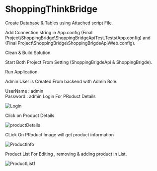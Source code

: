 # ShoppingThinkBridge
 Create Database & Tables using Attached script File.
 
 Add Connection string in App.config  (Final Project\ShoppingBridge\ShoppingBridgeApiTest.Tests\App.config) and (Final Project\ShoppingBridge\ShoppingBrigdeApi\Web.config).
 
 Clean & Build Solution.
 
 Start Both Project From Setting (ShoppingBrigdeApi & ShoppingBrigde).
 
 Run Application.
 
 Admin User is Created From backend with Admin Role.
 
 UserName : admin  
 Password : admin 
 Login For PRoduct Details
 
 ![Login](https://user-images.githubusercontent.com/17870384/95767910-20a13280-0cd3-11eb-93d7-39f1f842fa29.PNG)
 
 Click on Product Details.
 
 ![productDetails](https://user-images.githubusercontent.com/17870384/95769964-509e0500-0cd6-11eb-8f1e-b5f1f9d78086.PNG)
 
 CLick On PRoduct Image will get product information
 
 ![ProductInfo](https://user-images.githubusercontent.com/17870384/95770833-a2935a80-0cd7-11eb-9309-dbb5af70e2a5.PNG)
 
 Product List For Editing , removing & adding product in List.
 
 ![ProductList1](https://user-images.githubusercontent.com/17870384/95770507-213bc800-0cd7-11eb-80c9-766cc2d67da7.PNG)
 
 
 
 
 
 
 
